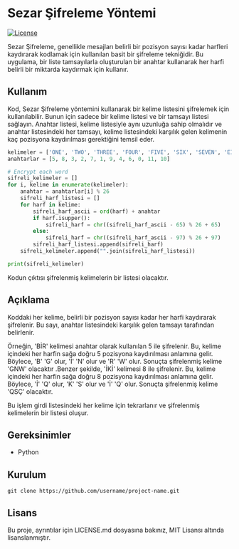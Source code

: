# Sezar Şifreleme Yöntemi

[![License](https://img.shields.io/badge/license-MIT-blue.svg)](https://opensource.org/licenses/MIT)

Sezar Şifreleme, genellikle mesajları belirli bir pozisyon sayısı kadar harfleri kaydırarak kodlamak için kullanılan basit bir şifreleme tekniğidir. Bu uygulama, bir liste tamsayılarla oluşturulan bir anahtar kullanarak her harfi belirli bir miktarda kaydırmak için kullanır.

## Kullanım

Kod, Sezar Şifreleme yöntemini kullanarak bir kelime listesini şifrelemek için kullanılabilir. Bunun için sadece bir kelime listesi ve bir tamsayı listesi sağlayın. Anahtar listesi, kelime listesiyle aynı uzunluğa sahip olmalıdır ve anahtar listesindeki her tamsayı, kelime listesindeki karşılık gelen kelimenin kaç pozisyona kaydırılması gerektiğini temsil eder.

```Python
kelimeler = ['ONE', 'TWO', 'THREE', 'FOUR', 'FIVE', 'SIX', 'SEVEN', 'EIGHT', 'NINE', 'TEN', 'ELEVEN', 'TWELVE']
anahtarlar = [5, 8, 3, 2, 7, 1, 9, 4, 6, 0, 11, 10]

# Encrypt each word
sifreli_kelimeler = []
for i, kelime in enumerate(kelimeler):
    anahtar = anahtarlar[i] % 26  
    sifreli_harf_listesi = []
    for harf in kelime:
        sifreli_harf_ascii = ord(harf) + anahtar
        if harf.isupper():
            sifreli_harf = chr((sifreli_harf_ascii - 65) % 26 + 65)
        else:
            sifreli_harf = chr((sifreli_harf_ascii - 97) % 26 + 97)
        sifreli_harf_listesi.append(sifreli_harf)
    sifreli_kelimeler.append("".join(sifreli_harf_listesi))

print(sifreli_kelimeler)
```

Kodun çıktısı şifrelenmiş kelimelerin bir listesi olacaktır.

## Açıklama

Koddaki her kelime, belirli bir pozisyon sayısı kadar her harfi kaydırarak şifrelenir. Bu sayı, anahtar listesindeki karşılık gelen tamsayı tarafından belirlenir.

Örneğin, 'BİR' kelimesi anahtar olarak kullanılan 5 ile şifrelenir. Bu, kelime içindeki her harfin sağa doğru 5 pozisyona kaydırılması anlamına gelir. Böylece, 'B' 'G' olur, 'İ' 'N' olur ve 'R' 'W' olur. Sonuçta şifrelenmiş kelime 'GNW' olacaktır .Benzer şekilde, 'İKİ' kelimesi 8 ile şifrelenir. Bu, kelime içindeki her harfin sağa doğru 8 pozisyona kaydırılması anlamına gelir. Böylece, 'İ' 'Q' olur, 'K' 'S' olur ve 'İ' 'Q' olur. Sonuçta şifrelenmiş kelime 'QSÇ' olacaktır.

Bu işlem girdi listesindeki her kelime için tekrarlanır ve şifrelenmiş kelimelerin bir listesi oluşur.

## Gereksinimler

- Python


## Kurulum

`git clone https://github.com/username/project-name.git`

## Lisans

Bu proje, ayrıntılar için LICENSE.md dosyasına bakınız, MIT Lisansı altında lisanslanmıştır.

